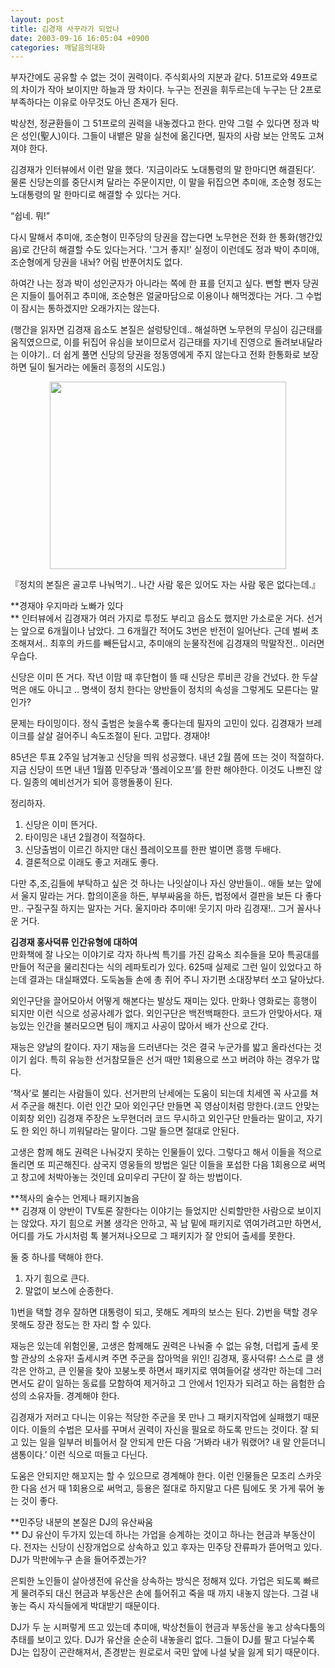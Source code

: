 ```yaml
---
layout: post
title: 김경재 사꾸라가 되었나
date: 2003-09-16 16:05:04 +0900
categories: 깨달음의대화
---
```

부자간에도 공유할 수 없는 것이 권력이다. 주식회사의 지분과 같다. 51프로와 49프로의 차이가 작아 보이지만 하늘과 땅 차이다. 누구는 전권을 휘두르는데 누구는 단 2프로 부족하다는 이유로 아무것도 아닌 존재가 된다.

박상천, 정균환들이 그 51프로의 권력을 내놓겠다고 한다. 만약 그럴 수 있다면 정과 박은 성인(聖人)이다. 그들이 내뱉은 말을 실천에 옮긴다면, 필자의 사람 보는 안목도 고쳐져야 한다. 

김경재가 인터뷰에서 이런 말을 했다. ‘지금이라도 노대통령의 말 한마디면 해결된다’. 물론 신당논의를 중단시켜 달라는 주문이지만, 이 말을 뒤집으면 추미애, 조순형 정도는 노대통령의 말 한마디로 해결할 수 있다는 거다.

“쉽네. 뭐!”

다시 말해서 추미애, 조순형이 민주당의 당권을 잡는다면 노무현은 전화 한 통화(행간있음)로 간단히 해결할 수도 있다는거다. '그거 좋지!' 실정이 이런데도 정과 박이 추미애, 조순형에게 당권을 내놔? 어림 반푼어치도 없다. 

하여간 나는 정과 박이 성인군자가 아니라는 쪽에 한 표를 던지고 싶다. 뻔할 뻔자 당권은 지들이 틀어쥐고 추미애, 조순형은 얼굴마담으로 이용이나 해먹겠다는 거다. 그 수법이 잠시는 통하겠지만 오래가지는 않는다.

(행간을 읽자면 김경재 읍소도 본질은 설렁탕인데.. 해설하면 노무현의 무심이 김근태를 움직였으므로, 이를 뒤집어 유심을 보이므로서 김근태를 자기네 진영으로 돌려보내달라는 이야기.. 더 쉽게 풀면 신당의 당권을 정동영에게 주지 않는다고 전화 한통화로 보장하면 딜이 될거라는 에둘러 흥정의 시도임.) 

<p align="center">
  <img src="http://drkimz.com/technote/board/KDR/upimg/1063680648.jpg" width="378" height="300" border="0" />
</p>

<p align="left">
  『정치의 본질은 골고루 나눠먹기.. 나간 사람 몫은 있어도 자는 사람 몫은 없다는데.』
</p>

**경재야 우지마라 노빠가 있다  
** 인터뷰에서 김경재가 여러 가지로 투정도 부리고 읍소도 했지만 가소로운 거다. 선거는 앞으로 6개월이나 남았다. 그 6개월간 적어도 3번은 반전이 일어난다. 근데 벌써 초조해져서.. 최후의 카드를 빼든답시고, 추미애의 눈물작전에 김경재의 막말작전.. 이러면 우습다. 

신당은 이미 뜬 거다. 작년 이맘 때 후단협이 뜰 때 신당은 루비콘 강을 건넜다. 한 두살 먹은 애도 아니고 .. 명색이 정치 한다는 양반들이 정치의 속성을 그렇게도 모른다는 말인가?

문제는 타이밍이다. 정식 출범은 늦을수록 좋다는데 필자의 고민이 있다. 김경재가 브레이크를 살살 걸어주니 속도조절이 된다. 고맙다. 경재야!

85년은 투표 2주일 남겨놓고 신당을 띄워 성공했다. 내년 2월 쯤에 뜨는 것이 적절하다. 지금 신당이 뜨면 내년 1월쯤 민주당과 ‘플레이오프’를 한판 해야한다. 이것도 나쁘진 않다. 일종의 예비선거가 되어 흥행돌풍이 된다. 

정리하자. 

1) 신당은 이미 뜬거다.  
2) 타이밍은 내년 2월경이 적절하다.  
3) 신당출범이 이르긴 하지만 대신 플레이오프를 한판 벌이면 흥행 두배다.   
4) 결론적으로 이래도 좋고 저래도 좋다. 

다만 추,조,김들에 부탁하고 싶은 것 하나는 나잇살이나 자신 양반들이.. 애들 보는 앞에서 울지 말라는 거다. 합의이혼을 하든, 부부싸움을 하든, 법정에서 결판을 보든 다 좋다만.. 구질구질 하지는 말자는 거다. 울지마라 추미애! 웃기지 마라 김경재!.. 그거 꼴사나운 거다.

**김경재 홍사덕류 인간유형에 대하여**   
만화책에 잘 나오는 이야기로 각자 하나씩 특기를 가진 감옥소 죄수들을 모아 특공대를 만들어 적군을 물리친다는 식의 레파토리가 있다. 625때 실제로 그런 일이 있었다고 하는데 결과는 대실패였다. 도둑놈들 손에 총 쥐어 주니 자기편 소대장부터 쏘고 달아났다. 

외인구단을 끌어모아서 어떻게 해본다는 발상도 재미는 있다. 만화나 영화로는 흥행이 되지만 이런 식으로 성공사례가 없다. 외인구단은 백전백패한다. 코드가 안맞아서다. 재능있는 인간을 불러모으면 팀이 깨지고 사공이 많아서 배가 산으로 간다. 

재능은 양날의 칼이다. 자기 재능을 드러낸다는 것은 결국 누군가를 밟고 올라선다는 것이기 쉽다. 특히 유능한 선거참모들은 선거 때만 1회용으로 쓰고 버려야 하는 경우가 많다. 

‘책사’로 불리는 사람들이 있다. 선거판의 난세에는 도움이 되는데 치세엔 꼭 사고를 쳐서 주군을 해친다. 이런 인간 모아 외인구단 만들면 꼭 영삼이처럼 망한다.(코드 안맞는 이회창 외인) 김경재 주장은 노무현더러 코드 무시하고 외인구단 만들라는 말이고, 자기도 한 외인 하니 끼워달라는 말이다. 그말 들으면 절대로 안된다. 

고생은 함께 해도 권력은 나눠갖지 못하는 인물들이 있다. 그렇다고 해서 이들을 적으로 돌리면 또 피곤해진다. 삼국지 영웅들의 방법은 일단 이들을 포섭한 다음 1회용으로 써먹고 창고에 처박아놓는 것인데 요미우리 구단이 잘 하는 방법이다. 

**책사의 술수는 언제나 패키지놀음  
** 김경재 이 양반이 TV토론 잘한다는 이야기는 들었지만 신뢰할만한 사람으로 보이지는 않았다. 자기 힘으로 커볼 생각은 안하고, 꼭 남 밑에 패키지로 엮여가려고만 하면서, 어디를 가도 가시처럼 톡 불거져나오므로 그 패키지가 잘 안되어 출세를 못한다. 

둘 중 하나를 택해야 한다.

1) 자기 힘으로 큰다.  
2) 말없이 보스에 순종한다. 

1)번을 택할 경우 잘하면 대통령이 되고, 못해도 계파의 보스는 된다. 2)번을 택할 경우 못해도 장관 정도는 한 자리 할 수 있다. 

재능은 있는데 위험인물, 고생은 함께해도 권력은 나눠줄 수 없는 유형, 더럽게 출세 못할 관상의 소유자! 출세시켜 주면 주군을 잡아먹을 위인! 김경재, 홍사덕류! 스스로 클 생각은 안하고, 큰 인물을 찾아 꼬붕노릇 하면서 패키지로 엮여들어갈 생각만 하는데 그러면서도 같이 일하는 동료를 모함하여 제거하고 그 안에서 1인자가 되려고 하는 음험한 습성의 소유자들. 경계해야 한다. 

김경재가 저러고 다니는 이유는 적당한 주군을 못 만나 그 패키지작업에 실패했기 때문이다. 이들의 수법은 모사를 꾸며서 권력이 자신을 필요로 하도록 만드는 것이다. 잘 되고 있는 일을 일부러 비틀어서 잘 안되게 만든 다음 ‘거봐라 내가 뭐랬어? 내 말 안듣더니 샘통이다.’ 이런 식으로 떠들고 다닌다. 

도움은 안되지만 해꼬지는 할 수 있으므로 경계해야 한다. 이런 인물들은 모조리 스카웃 한 다음 선거 때 1회용으로 써먹고, 등용은 절대로 하지말고 다른 팀에도 못 가게 묶어 놓는 것이 좋다. 

**민주당 내분의 본질은 DJ의 유산싸움  
** DJ 유산이 두가지 있는데 하나는 가업을 승계하는 것이고 하나는 현금과 부동산이다. 전자는 신당이 신장개업으로 상속하고 있고 후자는 민주당 잔류파가 뜯어먹고 있다. DJ가 막판에누구 손을 들어주겠는가?

은퇴한 노인들이 살아생전에 유산을 상속하는 방식은 정해져 있다. 가업은 되도록 빠르게 물려주되 대신 현금과 부동산은 손에 틀어쥐고 죽을 때 까지 내놓지 않는다. 그걸 내놓는 즉시 자식들에게 박대받기 때문이다. 

DJ가 두 눈 시퍼렇게 뜨고 있는데 추미애, 박상천들이 현금과 부동산을 놓고 상속다툼의 추태를 보이고 있다. DJ가 유산을 순순히 내놓을리 없다. 그들이 DJ를 팔고 다닐수록 DJ는 입장이 곤란해져서, 존경받는 원로로서 국민 앞에 나설 낯을 잃게 되기 때문이다.